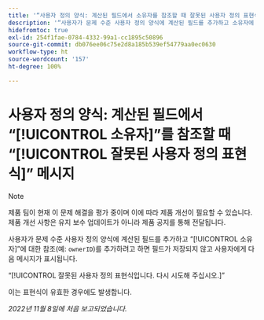 ```yaml
---
title: '“사용자 정의 양식: 계산된 필드에서 소유자를 참조할 때 잘못된 사용자 정의 표현식 메시지”'
description: '“사용자가 문제 수준 사용자 정의 양식에 계산된 필드를 추가하고 소유자에 대한 참조(예: “ownerID”)를 추가하려고 하면 필드가 저장되지 않고 사용자에게 다음 메시지가 표시됩니다. 잘못된 사용자 정의 표현식입니다. 다시 시도해 주십시오.”'
hidefromtoc: true
exl-id: 254f1fae-0784-4332-99a1-cc1895c50896
source-git-commit: db076ee06c75e2d8a185b539ef54779aa0ec0630
workflow-type: ht
source-wordcount: '157'
ht-degree: 100%

---
```


# 사용자 정의 양식: 계산된 필드에서 “[!UICONTROL 소유자]”를 참조할 때 “[!UICONTROL 잘못된 사용자 정의 표현식]” 메시지

>[!NOTE]
>
>제품 팀이 현재 이 문제 해결을 평가 중이며 이에 따라 제품 개선이 필요할 수 있습니다. 제품 개선 사항은 유지 보수 업데이트가 아니라 제품 공지를 통해 전달됩니다.

<!--
>[!NOTE]
>
>This issue was fixed on December 1, 2022.
-->

사용자가 문제 수준 사용자 정의 양식에 계산된 필드를 추가하고 “[!UICONTROL 소유자]”에 대한 참조(예: `ownerID`)를 추가하려고 하면 필드가 저장되지 않고 사용자에게 다음 메시지가 표시됩니다.

“[!UICONTROL 잘못된 사용자 정의 표현식입니다. 다시 시도해 주십시오.]”

이는 표현식이 유효한 경우에도 발생합니다.

_2022년 11월 8일에 처음 보고되었습니다._
